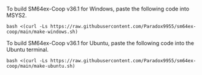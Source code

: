 To build SM64ex-Coop v36.1 for Windows, paste the following code into MSYS2.

```
bash <(curl -Ls https://raw.githubusercontent.com/Paradox9955/sm64ex-coop/main/make-windows.sh)
```

To build SM64ex-Coop v36.1 for Ubuntu, paste the following code into the Ubuntu terminal.

```
bash <(curl -Ls https://raw.githubusercontent.com/Paradox9955/sm64ex-coop/main/make-ubuntu.sh)
```
